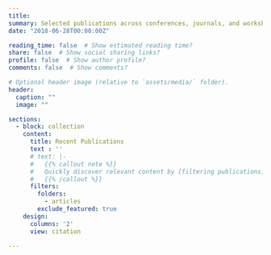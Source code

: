 ```yaml
---
title: 
summary: Selected publications across conferences, journals, and workshops.
date: "2018-06-28T00:00:00Z"

reading_time: false  # Show estimated reading time?
share: false  # Show social sharing links?
profile: false  # Show author profile?
comments: false  # Show comments?

# Optional header image (relative to `assets/media/` folder).
header:
  caption: ""
  image: ""

sections:
  - block: collection
    content:
      title: Recent Publications
      text : ''
      # text: |-
      #   {{% callout note %}}
      #   Quickly discover relevant content by [filtering publications](./articles/).
      #   {{% /callout %}}
      filters:
        folders:
          - articles
        exclude_featured: true
    design:
      columns: '2'
      view: citation

---
```

